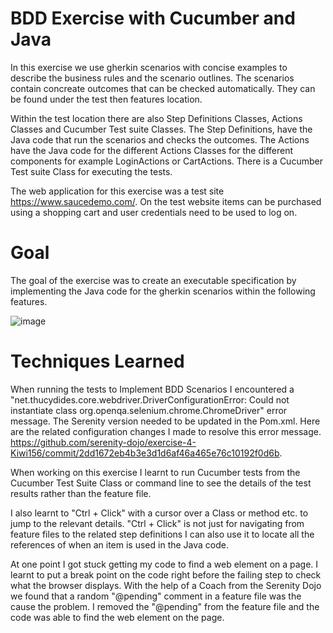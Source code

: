 # BDD Exercise with Cucumber and Java

In this exercise we use gherkin scenarios with concise examples to describe the business rules and the scenario outlines. The scenarios contain concreate outcomes that can be checked automatically. They can be found under the test then features location. 

Within the test location there are also Step Definitions Classes, Actions Classes and Cucumber Test suite Classes. The Step Definitions, have the Java code that run the scenarios and checks the outcomes. The Actions have the Java code for the different Actions Classes for the different components for example LoginActions or CartActions. There is a Cucumber Test suite Class for executing the tests. 

The web application for this exercise was a test site https://www.saucedemo.com/. On the test website items can be purchased using a shopping cart and user credentials need to be used to log on.   

# Goal 

The goal of the exercise was to create an executable specification by implementing the Java code for the gherkin scenarios within the following features.

![image](https://github.com/serenity-dojo/exercise-4-Kiwi156/assets/73317499/be4d7e8e-b26b-417b-9a93-ad269fb21142)


# Techniques Learned

When running the tests to Implement BDD Scenarios I encountered a "net.thucydides.core.webdriver.DriverConfigurationError: Could not instantiate class org.openqa.selenium.chrome.ChromeDriver" error message. The Serenity version needed to be updated in the Pom.xml. Here are the related configuration changes I made to resolve this error message. https://github.com/serenity-dojo/exercise-4-Kiwi156/commit/2dd1672eb4b3e3d1d6af46a465e76c10192f0d6b.

When working on this exercise I learnt to run Cucumber tests from the Cucumber Test Suite Class or command line to see the details of the test results rather than the feature file. 

I also learnt to "Ctrl + Click" with a cursor over a Class or method etc. to jump to the relevant details. "Ctrl + Click" is not just for navigating from feature files to the related step definitions I can also use it to locate all the references of when an item is used in the Java code.

At one point I got stuck getting my code to find a web element on a page. I learnt to put a break point on the code right before the failing step to check what the browser displays. With the help of a Coach from the Serenity Dojo we found that a random "@pending" comment in a feature file was the cause the problem. I removed the "@pending" from the feature file and the code was able to find the web element on the page.  

